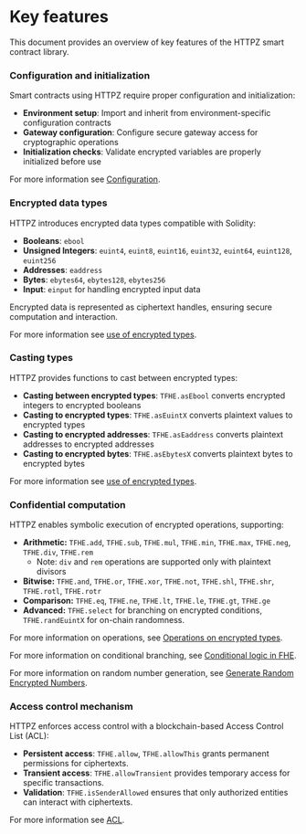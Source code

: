 # Key features

This document provides an overview of key features of the HTTPZ smart contract library.

### Configuration and initialization

Smart contracts using HTTPZ require proper configuration and initialization:

- **Environment setup**: Import and inherit from environment-specific configuration contracts
- **Gateway configuration**: Configure secure gateway access for cryptographic operations
- **Initialization checks**: Validate encrypted variables are properly initialized before use

For more information see [Configuration](configure.md).

### Encrypted data types

HTTPZ introduces encrypted data types compatible with Solidity:

- **Booleans**: `ebool`
- **Unsigned Integers**: `euint4`, `euint8`, `euint16`, `euint32`, `euint64`, `euint128`, `euint256`
- **Addresses**: `eaddress`
- **Bytes**: `ebytes64`, `ebytes128`, `ebytes256`
- **Input**: `einput` for handling encrypted input data

Encrypted data is represented as ciphertext handles, ensuring secure computation and interaction.

For more information see [use of encrypted types](types.md).

### Casting types

HTTPZ provides functions to cast between encrypted types:

- **Casting between encrypted types**: `TFHE.asEbool` converts encrypted integers to encrypted booleans
- **Casting to encrypted types**: `TFHE.asEuintX` converts plaintext values to encrypted types
- **Casting to encrypted addresses**: `TFHE.asEaddress` converts plaintext addresses to encrypted addresses
- **Casting to encrypted bytes**: `TFHE.asEbytesX` converts plaintext bytes to encrypted bytes

For more information see [use of encrypted types](types.md).

### Confidential computation

HTTPZ enables symbolic execution of encrypted operations, supporting:

- **Arithmetic:** `TFHE.add`, `TFHE.sub`, `TFHE.mul`, `TFHE.min`, `TFHE.max`, `TFHE.neg`, `TFHE.div`, `TFHE.rem`
  - Note: `div` and `rem` operations are supported only with plaintext divisors
- **Bitwise:** `TFHE.and`, `TFHE.or`, `TFHE.xor`, `TFHE.not`, `TFHE.shl`, `TFHE.shr`, `TFHE.rotl`, `TFHE.rotr`
- **Comparison:** `TFHE.eq`, `TFHE.ne`, `TFHE.lt`, `TFHE.le`, `TFHE.gt`, `TFHE.ge`
- **Advanced:** `TFHE.select` for branching on encrypted conditions, `TFHE.randEuintX` for on-chain randomness.

For more information on operations, see [Operations on encrypted types](operations.md).&#x20;

For more information on conditional branching, see [Conditional logic in FHE](conditions.md).&#x20;

For more information on random number generation, see [Generate Random Encrypted Numbers](random.md).

### Access control mechanism

HTTPZ enforces access control with a blockchain-based Access Control List (ACL):

- **Persistent access**: `TFHE.allow`, `TFHE.allowThis` grants permanent permissions for ciphertexts.
- **Transient access**: `TFHE.allowTransient` provides temporary access for specific transactions.
- **Validation**: `TFHE.isSenderAllowed` ensures that only authorized entities can interact with ciphertexts.

For more information see [ACL](acl).
